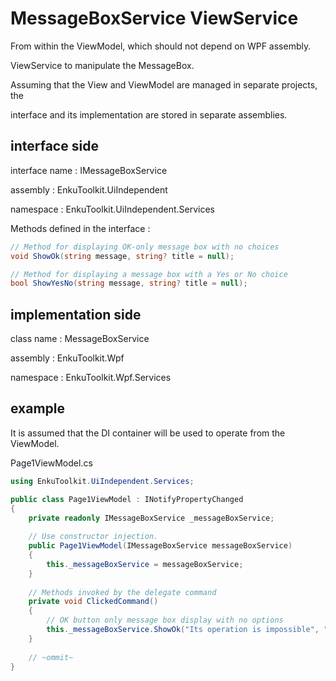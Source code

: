 # MessageBoxService ViewService

From within the ViewModel, which should not depend on WPF assembly.

ViewService to manipulate the MessageBox.

Assuming that the View and ViewModel are managed in separate projects, the

interface and its implementation are stored in separate assemblies.



## interface side

interface name : IMessageBoxService

assembly : EnkuToolkit.UiIndependent

namespace : EnkuToolkit.UiIndependent.Services

Methods defined in the interface :

```c#
// Method for displaying OK-only message box with no choices
void ShowOk(string message, string? title = null);

// Method for displaying a message box with a Yes or No choice
bool ShowYesNo(string message, string? title = null);
```



## implementation side

class name : MessageBoxService

assembly : EnkuToolkit.Wpf

namespace : EnkuToolkit.Wpf.Services



## example

It is assumed that the DI container will be used to operate from the ViewModel.



Page1ViewModel.cs

```c#
using EnkuToolkit.UiIndependent.Services;

public class Page1ViewModel : INotifyPropertyChanged
{
    private readonly IMessageBoxService _messageBoxService;
    
    // Use constructor injection.
    public Page1ViewModel(IMessageBoxService messageBoxService)
    {
        this._messageBoxService = messageBoxService;
    }
    
    // Methods invoked by the delegate command
    private void ClickedCommand()
    {
        // OK button only message box display with no options
        this._messageBoxService.ShowOk("Its operation is impossible", "hello Worning");
    }
    
    // ~ommit~
}
```
